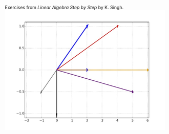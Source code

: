 Exercises from *Linear Algebra Step by Step* by K. Singh.
<img src="https://github.com/dariober/sympy-books/blob/master/linearAlgebraStepByStep/figs/ex1_3.jpg" width="500px" />

